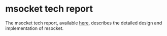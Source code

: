 # msocket tech report
The msocket tech report, available [here](https://web.cs.umass.edu/publication/docs/2016/UM-CS-2016-010.pdf), describes the detailed design and implementation of msocket.



